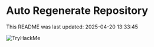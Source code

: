 # Auto Regenerate Repository

This README was last updated: 2025-04-20 13:33:45

 ![TryHackMe](https://tryhackme.com/badge/533634)